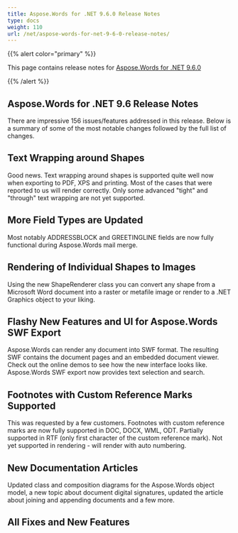 ```yaml
---
title: Aspose.Words for .NET 9.6.0 Release Notes
type: docs
weight: 110
url: /net/aspose-words-for-net-9-6-0-release-notes/
---
```


{{% alert color="primary" %}} 

This page contains release notes for [Aspose.Words for .NET 9.6.0](http://www.aspose.com/downloads/words/net/new-releases/aspose.words-for-.net-9.6.0/)

{{% /alert %}} 

## **Aspose.Words for .NET 9.6 Release Notes**

There are impressive 156 issues/features addressed in this release. Below is a summary of some of the most notable changes followed by the full list of changes.

## **Text Wrapping around Shapes**

Good news. Text wrapping around shapes is supported quite well now when exporting to PDF, XPS and printing. Most of the cases that were reported to us will render correctly. Only some advanced "tight" and "through" text wrapping are not yet supported.

## **More Field Types are Updated**

Most notably ADDRESSBLOCK and GREETINGLINE fields are now fully functional during Aspose.Words mail merge.

## **Rendering of Individual Shapes to Images**

Using the new ShapeRenderer class you can convert any shape from a Microsoft Word document into a raster or metafile image or render to a .NET Graphics object to your liking.

## **Flashy New Features and UI for Aspose.Words SWF Export**

Aspose.Words can render any document into SWF format. The resulting SWF contains the document pages and an embedded document viewer. Check out the online demos to see how the new interface looks like. Aspose.Words SWF export now provides text selection and search.

## **Footnotes with Custom Reference Marks Supported**

This was requested by a few customers. Footnotes with custom reference marks are now fully supported in DOC, DOCX, WML, ODT. Partially supported in RTF (only first character of the custom reference mark). Not yet supported in rendering - will render with auto numbering.

## **New Documentation Articles**

Updated class and composition diagrams for the Aspose.Words object model, a new topic about document digital signatures, updated the article about joining and appending documents and a few more.
## **All Fixes and New Features**
